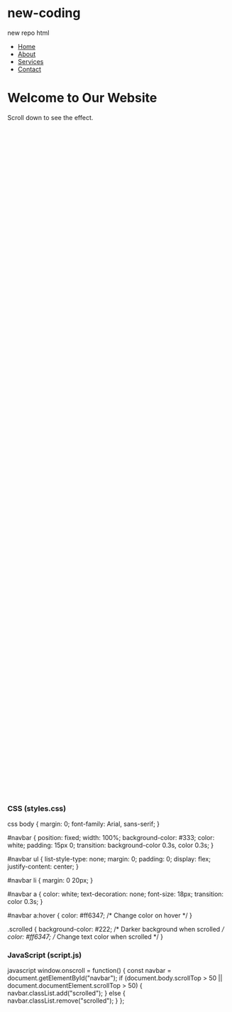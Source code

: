 # new-coding
new repo
html
<!DOCTYPE html>
<html lang="en">
<head>
    <meta charset="UTF-8">
    <meta name="viewport" content="width=device-width, initial-scale=1.0">
    <link rel="stylesheet" href="styles.css">
    <title>Interactive Navigation Menu</title>
</head>
<body>
    <nav id="navbar">
        <ul>
            <li><a href="#home">Home</a></li>
            <li><a href="#about">About</a></li>
            <li><a href="#services">Services</a></li>
            <li><a href="#contact">Contact</a></li>
        </ul>
    </nav>
    <div class="content">
        <h1>Welcome to Our Website</h1>
        <p>Scroll down to see the effect.</p>
        <div style="height: 1500px;"></div> <!-- Just to create scrollable content -->
    </div>
    <script src="script.js"></script>
</body>
</html>


### CSS (styles.css)

css
body {
    margin: 0;
    font-family: Arial, sans-serif;
}

#navbar {
    position: fixed;
    width: 100%;
    background-color: #333;
    color: white;
    padding: 15px 0;
    transition: background-color 0.3s, color 0.3s;
}

#navbar ul {
    list-style-type: none;
    margin: 0;
    padding: 0;
    display: flex;
    justify-content: center;
}

#navbar li {
    margin: 0 20px;
}

#navbar a {
    color: white;
    text-decoration: none;
    font-size: 18px;
    transition: color 0.3s;
}

#navbar a:hover {
    color: #ff6347; /* Change color on hover */
}

.scrolled {
    background-color: #222; /* Darker background when scrolled */
    color: #ff6347; /* Change text color when scrolled */
}


### JavaScript (script.js)

javascript
window.onscroll = function() {
    const navbar = document.getElementById("navbar");
    if (document.body.scrollTop > 50 || document.documentElement.scrollTop > 50) {
        navbar.classList.add("scrolled");
    } else {
        navbar.classList.remove("scrolled");
    }
};

